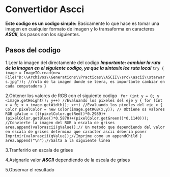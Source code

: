 # Convertidor Ascci
**Este codigo es un codigo simple:** Basicamente lo que hace es tomar una imagen en cualquier formato de imagen
y lo transaforma en caracteres ***ASCII***, los pasos son los siguientes.

## Pasos del codigo
1.Leer la imagen del directamente del codigo 
***Importante: cambiar la ruta de la imagen en el siguiente codigo, ya que la sintaxix lee ruta local***
` try {
 image = ImageIO.read(new File("D:\\Archivos\\Generations\\Practicas\\ASCII\\src\\ascii\\starwars.jpg")); //ruta de la imagen donde se leera, es importante cambiar en cada computadora
       } `
       
2.Obtener los valores de RGB con el siguiente codigo
` for (int y = 0; y <image.getHeight(); y++) //Evaluando los pixeles del eje y
       {
        for (int x = 0; x < image.getWidth(); x++) //Evaluando los pixeles del eje x
        {
            Color pixelColor = new Color(image.getRGB(x,y)); // Obtiene os valores RGB
            gValue = (((pixelColor.getRed()*0.2989)+(pixelColor.getBlue()*0.5870)+(pixelColor.getGreen()*0.1140))); //Convierte la imagen del RGB a escala de grises
            area.append(valorascii(gValue));// Un metodo que dependiendo del valor en escala de grises determina que caracter ascii deberia poner
            Imprimir(valorascii(gValue));//Imprime como un appendChild
        }
        area.append("\n");//Salta a la siguiente linea`
        
3.Tranferirlo en escala de grises

4.Asignarle valor ***ASCII*** dependiendo de la escala de grises

5.Observar el resultado
